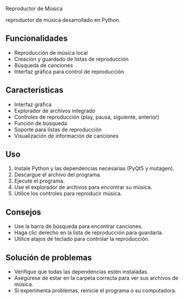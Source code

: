 Reproductor de Música

 reproductor de música desarrollado en Python.

## Funcionalidades

- Reproducción de música local
- Creación y guardado de listas de reproducción
- Búsqueda de canciones
- Interfaz gráfica para control de reproducción

## Características

- Interfaz gráfica
- Explorador de archivos integrado
- Controles de reproducción (play, pausa, siguiente, anterior)
- Función de búsqueda
- Soporte para listas de reproducción
- Visualización de información de canciones

## Uso

1. Instale Python y las dependencias necesarias (PyQt5 y mutagen).
2. Descargue el archivo del programa.
3. Ejecute el programa.
4. Use el explorador de archivos para encontrar su música.
5. Utilice los controles para reproducir música.

## Consejos

- Use la barra de búsqueda para encontrar canciones.
- Haga clic derecho en la lista de reproducción para guardarla.
- Utilice atajos de teclado para controlar la reproducción.

## Solución de problemas

- Verifique que todas las dependencias estén instaladas.
- Asegúrese de estar en la carpeta correcta para ver sus archivos de música.
- Si experimenta problemas, reinicie el programa o su computadora.
